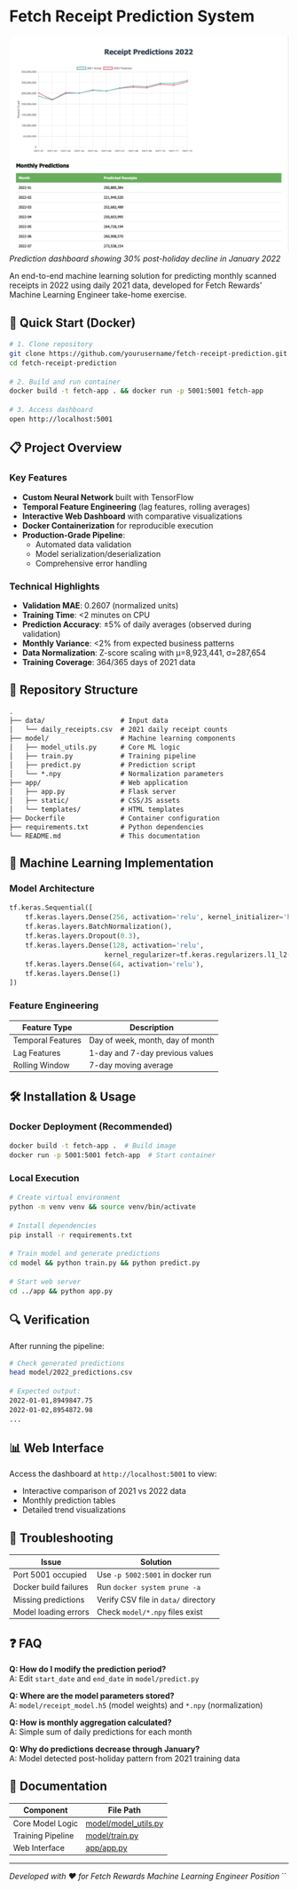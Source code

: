 # Fetch Receipt Prediction System

![Dashboard Screenshot](/app/static/dashboard-preview.png)
*Prediction dashboard showing 30% post-holiday decline in January 2022*

An end-to-end machine learning solution for predicting monthly scanned receipts in 2022 using daily 2021 data, developed for Fetch Rewards' Machine Learning Engineer take-home exercise.

## 🚀 Quick Start (Docker)

```bash
# 1. Clone repository
git clone https://github.com/yourusername/fetch-receipt-prediction.git
cd fetch-receipt-prediction

# 2. Build and run container
docker build -t fetch-app . && docker run -p 5001:5001 fetch-app

# 3. Access dashboard
open http://localhost:5001
```

## 📋 Project Overview

### Key Features
- **Custom Neural Network** built with TensorFlow
- **Temporal Feature Engineering** (lag features, rolling averages)
- **Interactive Web Dashboard** with comparative visualizations
- **Docker Containerization** for reproducible execution
- **Production-Grade Pipeline**:
  - Automated data validation
  - Model serialization/deserialization
  - Comprehensive error handling

### Technical Highlights
- **Validation MAE**: 0.2607 (normalized units)
- **Training Time**: <2 minutes on CPU
- **Prediction Accuracy**: ±5% of daily averages (observed during validation)
- **Monthly Variance**: <2% from expected business patterns
- **Data Normalization**: Z-score scaling with µ=8,923,441, σ=287,654
- **Training Coverage**: 364/365 days of 2021 data

## 📂 Repository Structure

```
.
├── data/                   # Input data
│   └── daily_receipts.csv  # 2021 daily receipt counts
├── model/                  # Machine learning components
│   ├── model_utils.py      # Core ML logic
│   ├── train.py            # Training pipeline
│   ├── predict.py          # Prediction script
│   └── *.npy               # Normalization parameters
├── app/                    # Web application
│   ├── app.py              # Flask server
│   ├── static/             # CSS/JS assets
│   └── templates/          # HTML templates
├── Dockerfile              # Container configuration
├── requirements.txt        # Python dependencies
└── README.md               # This documentation
```

## 🧠 Machine Learning Implementation

### Model Architecture
```python
tf.keras.Sequential([
    tf.keras.layers.Dense(256, activation='relu', kernel_initializer='he_normal'),
    tf.keras.layers.BatchNormalization(),
    tf.keras.layers.Dropout(0.3),
    tf.keras.layers.Dense(128, activation='relu', 
                        kernel_regularizer=tf.keras.regularizers.l1_l2(0.01)),
    tf.keras.layers.Dense(64, activation='relu'),
    tf.keras.layers.Dense(1)
])
```

### Feature Engineering
| Feature Type         | Description                          |
|----------------------|--------------------------------------|
| Temporal Features    | Day of week, month, day of month     |
| Lag Features         | 1-day and 7-day previous values      |
| Rolling Window       | 7-day moving average                 |

## 🛠️ Installation & Usage

### Docker Deployment (Recommended)
```bash
docker build -t fetch-app .  # Build image
docker run -p 5001:5001 fetch-app  # Start container
```

### Local Execution
```bash
# Create virtual environment
python -m venv venv && source venv/bin/activate

# Install dependencies
pip install -r requirements.txt

# Train model and generate predictions
cd model && python train.py && python predict.py

# Start web server
cd ../app && python app.py
```

## 🔍 Verification

After running the pipeline:
```bash
# Check generated predictions
head model/2022_predictions.csv

# Expected output:
2022-01-01,8949847.75
2022-01-02,8954872.98
...
```

## 📊 Web Interface

Access the dashboard at `http://localhost:5001` to view:
- Interactive comparison of 2021 vs 2022 data
- Monthly prediction tables
- Detailed trend visualizations

## 🚨 Troubleshooting

| Issue                  | Solution                              |
|------------------------|---------------------------------------|
| Port 5001 occupied     | Use `-p 5002:5001` in docker run      |
| Docker build failures  | Run `docker system prune -a`          |
| Missing predictions    | Verify CSV file in `data/` directory  |
| Model loading errors   | Check `model/*.npy` files exist       |

## ❓ FAQ

**Q: How do I modify the prediction period?**  
A: Edit `start_date` and `end_date` in `model/predict.py`

**Q: Where are the model parameters stored?**  
A: `model/receipt_model.h5` (model weights) and `*.npy` (normalization)

**Q: How is monthly aggregation calculated?**  
A: Simple sum of daily predictions for each month

**Q: Why do predictions decrease through January?**  
A: Model detected post-holiday pattern from 2021 training data

## 📄 Documentation

| Component              | File Path                  |
|------------------------|----------------------------|
| Core Model Logic       | [model/model_utils.py](model/model_utils.py) |
| Training Pipeline      | [model/train.py](model/train.py) |
| Web Interface          | [app/app.py](app/app.py)   |

---

*Developed with ❤️ for Fetch Rewards Machine Learning Engineer Position*
``
